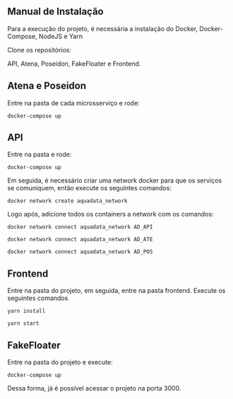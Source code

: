 ## Manual de Instalação

Para a execução do projeto, é necessária a instalação do Docker, Docker-Compose, NodeJS e Yarn

Clone os repositórios: 

  API, Atena, Poseidon, FakeFloater e Frontend.
  
## Atena e Poseidon
  Entre na pasta de cada microsserviço e rode:
  
    docker-compose up
    
## API 
  Entre na pasta e rode:
  
    docker-compose up
    
  Em seguida, é necessário criar uma network docker para que os serviços se comuniquem, então execute os seguintes comandos:
   
    docker network create aquadata_network
    
  Logo após, adicione todos os containers a network com os comandos:
  
    docker network connect aquadata_network AD_API
    
    docker network connect aquadata_network AD_ATE
    
    docker network connect aquadata_network AD_POS
   
## Frontend

  Entre na pasta do projeto, em seguida, entre na pasta frontend. Execute os seguintes comandos
  
    yarn install
    
    yarn start
    
## FakeFloater

   Entre na pasta do projeto e execute:
   
    docker-compose up
    
Dessa forma, já é possível acessar o projeto na porta 3000.
   
   
   


  
